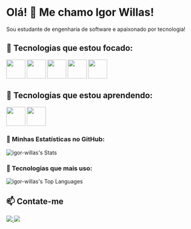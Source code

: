 <h1>Olá! 👋 Me chamo Igor Willas!</h1>

<p>Sou estudante de engenharia de software e apaixonado por tecnologia!</p>

<h2>💼 Tecnologias que estou focado:</h2>

<div >
  <img width="50px" src="https://cdn.jsdelivr.net/gh/devicons/devicon@latest/icons/html5/html5-original.svg" /> 
  <img width="50px" src="https://cdn.jsdelivr.net/gh/devicons/devicon@latest/icons/css3/css3-original.svg" />
  <img width="50px" src="https://cdn.jsdelivr.net/gh/devicons/devicon@latest/icons/javascript/javascript-original.svg" />
  <img width="50px" src="https://cdn.jsdelivr.net/gh/devicons/devicon@latest/icons/vuejs/vuejs-original.svg" />
  <img width="50px" src="https://cdn.jsdelivr.net/gh/devicons/devicon@latest/icons/nodejs/nodejs-original-wordmark.svg" />
</div>

<h2>🌱 Tecnologias que estou aprendendo:</h2>

<div>
  <img width="50px" src="https://cdn.jsdelivr.net/gh/devicons/devicon@latest/icons/php/php-original.svg" />
  <img width="50px" src="https://cdn.jsdelivr.net/gh/devicons/devicon@latest/icons/typescript/typescript-original.svg" />
</div>


<h3>🌟 Minhas Estatísticas no GitHub:</h3>

![igor-willas's Stats](https://github-readme-stats.vercel.app/api?username=igor-willas&theme=vue-dark&show_icons=true&hide_border=true&count_private=false)


<h3>🌟 Tecnologias que mais uso:</h3>

![igor-willas's Top Languages](https://github-readme-stats.vercel.app/api/top-langs/?username=igor-willas&theme=vue-dark&show_icons=true&hide_border=true&layout=compact)

<h2>📫 Contate-me</h2>

<div>
  <a href="https://www.instagram.com/igorwillas/" target="_blank">
    <img src="https://img.shields.io/badge/-Instagram-%23E4405F?style=for-the-badge&logo=instagram&logoColor=white">
  </a>
  <a href="mailto:igorwillas01@gmail.com" target="_blank">
    <img src="https://img.shields.io/badge/-Gmail-%23333?style=for-the-badge&logo=gmail&logoColor=white">
  </a>
</div>
